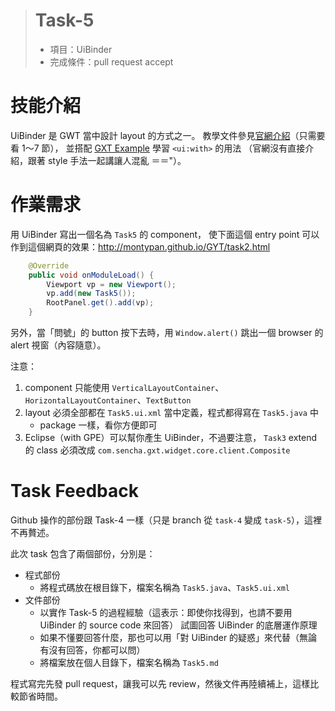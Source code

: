 > # Task-5 #
> * 項目：UiBinder
> * 完成條件：pull request accept


技能介紹
========

UiBinder 是 GWT 當中設計 layout 的方式之一。
教學文件參見[官網介紹][GWT Project]（只需要看 1～7 節），
並搭配 [GXT Example] 學習 `<ui:with>` 的用法
（官網沒有直接介紹，跟著 style 手法一起講讓人混亂 ＝＝"）。

[GWT Project]: http://www.gwtproject.org/doc/latest/DevGuideUiBinder.html
[GXT Example]: http://examples.sencha.com/gxt/4.0.0/#ExamplePlace:horizontallayout(uibinder)


作業需求
========

用 UiBinder 寫出一個名為 `Task5` 的 component，
使下面這個 entry point 可以作到這個網頁的效果：http://montypan.github.io/GYT/task2.html

```Java
	@Override
	public void onModuleLoad() {
		Viewport vp = new Viewport();
		vp.add(new Task5());
		RootPanel.get().add(vp);
	}
```

另外，當「問號」的 button 按下去時，用 `Window.alert()` 跳出一個 browser 的 alert 視窗（內容隨意）。

注意：

1. component 只能使用 `VerticalLayoutContainer`、`HorizontalLayoutContainer`、`TextButton`
1. layout 必須全部都在 `Task5.ui.xml` 當中定義，程式都得寫在 `Task5.java` 中
	* package 一樣，看你方便即可
1. Eclipse（with GPE）可以幫你產生 UiBinder，不過要注意，
	`Task3` extend 的 class 必須改成 `com.sencha.gxt.widget.core.client.Composite`


Task Feedback
==============

Github 操作的部份跟 Task-4 一樣（只是 branch 從 `task-4` 變成 `task-5`），這裡不再贅述。

此次 task 包含了兩個部份，分別是：

* 程式部份
	* 將程式碼放在根目錄下，檔案名稱為 `Task5.java`、`Task5.ui.xml`
* 文件部份
	* 以實作 Task-5 的過程經驗（這表示：即使你找得到，也請不要用 UiBinder 的 source code 來回答）
		試圖回答 UiBinder 的底層運作原理
	* 如果不懂要回答什麼，那也可以用「對 UiBinder 的疑惑」來代替（無論有沒有回答，你都可以問）
	* 將檔案放在個人目錄下，檔案名稱為 `Task5.md`

程式寫完先發 pull request，讓我可以先 review，然後文件再陸續補上，這樣比較節省時間。